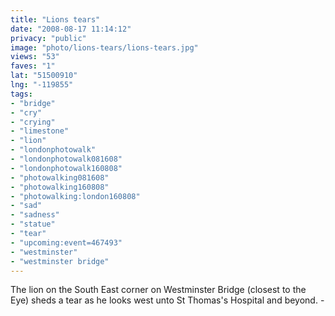 ```yaml
---
title: "Lions tears"
date: "2008-08-17 11:14:12"
privacy: "public"
image: "photo/lions-tears/lions-tears.jpg"
views: "53"
faves: "1"
lat: "51500910"
lng: "-119855"
tags:
- "bridge"
- "cry"
- "crying"
- "limestone"
- "lion"
- "londonphotowalk"
- "londonphotowalk081608"
- "londonphotowalk160808"
- "photowalking081608"
- "photowalking160808"
- "photowalking:london160808"
- "sad"
- "sadness"
- "statue"
- "tear"
- "upcoming:event=467493"
- "westminster"
- "westminster bridge"
---
```

The lion on the South East corner on Westminster Bridge (closest to the Eye) sheds a tear as he looks west unto St Thomas's Hospital and beyond. - <a href="/photos/2008/08/17/lions-tears"></a>
